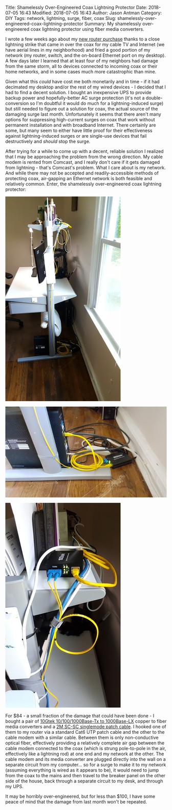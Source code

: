 Title: Shamelessly Over-Engineered Coax Lightning Protector
Date: 2018-07-05 16:43
Modified: 2018-07-05 16:43
Author: Jason Antman
Category: DIY
Tags: network, lightning, surge, fiber, coax
Slug: shamelessly-over-engineered-coax-lightning-protector
Summary: My shamelessly over-engineered coax lightning protector using fiber media converters.

I wrote a few weeks ago about my [new router purchase](/2018/06/new-home-router---partaker-i5) thanks to a close lightning strike that came in over the coax for my cable TV and Internet (we have aerial lines in my neighborhood) and fried a good portion of my network (my router, switch, and the on-board Ethernet port on my desktop). A few days later I learned that at least four of my neighbors had damage from the same storm, all to devices connected to incoming coax or their home networks, and in some cases much more catastrophic than mine.

Given what this _could_ have cost me both monetarily and in time - if it had decimated my desktop and/or the rest of my wired devices - I decided that I had to find a decent solution. I bought an inexpensive UPS to provide backup power and hopefully-better AC surge protection (it's not a double-conversion so I'm doubtful it would do much for a lightning-induced surge) but still needed to figure out a solution for coax, the actual source of the damaging surge last month. Unfortunately it seems that there aren't many options for suppressing high-current surges on coax that work without permanent installation and with broadband Internet. There certainly are some, but many seem to either have little proof for their effectiveness against lightning-induced surges or are single-use devices that fail destructively and _should_ stop the surge.

After trying for a while to come up with a decent, reliable solution I realized that I may be approaching the problem from the wrong direction. My cable modem is rented from Comcast, and I really don't care if it gets damaged from lightning - that's Comcast's problem. What I care about is my network. And while there may not be accepted and readily-accessible methods of protecting coax, air-gapping an Ethernet network is both feasible and relatively common. Enter, the shamelessly over-engineered coax lightning protector:

[![side view of my desk with the fiber media converters installed](/GFX/mediaconverter1_sm.jpg)](/GFX/mediaconverter1_med.jpg)

[![close-up of one end of the fiber circuit](/GFX/mediaconverter2_sm.jpg)](/GFX/mediaconverter2_med.jpg)

[![close-up of the other end of the fiber circuit](/GFX/mediaconverter3_sm.jpg)](/GFX/mediaconverter3_med.jpg)

For $84 - a small fraction of the damage that could have been done - I bought a pair of [10Gtek 10/100/1000Base-Tx to 1000Base-LX](https://www.amazon.com/gp/product/B06XZ6CV6W/) copper to fiber media converters and a [2M SC-SC singlemode patch cable](https://www.amazon.com/gp/product/B009938B50/). I hooked one of them to my router via a standard Cat6 UTP patch cable and the other to the cable modem with a similar cable. Between them is only non-conductive optical fiber, effectively providing a relatively complete air gap between the cable modem connected to the coax (which is strung pole-to-pole in the air, effectively like a lightning rod) at one end and my network at the other. The cable modem and its media converter are plugged directly into the wall on a separate circuit from my computer... so for a surge to make it to my network (assuming everything is wired as it appears to be), it would need to jump from the coax to the mains and then travel to the breaker panel on the other side of the house, back through a separate circuit to my desk, and through my UPS.

It may be horribly over-engineered, but for less than $100, I have some peace of mind that the damage from last month won't be repeated.
